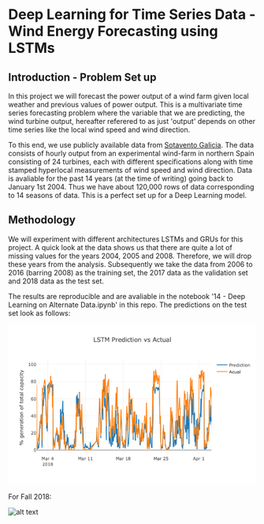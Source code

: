 # Deep Learning for Time Series Data - Wind Energy Forecasting using LSTMs



## Introduction - Problem Set up
In this project we will forecast the power output of a wind farm given local weather and previous values of power output. This is a multivariate time series forecasting problem where the variable that we are predicting, the wind turbine output, hereafter referered to as just 'output' depends on other time series like the local wind speed and wind direction.

To this end, we use publicly available data from [Sotavento Galicia](www.sotaventogalicia.com/en). The data consists of hourly output from an experimental wind-farm in northern Spain consisting of 24 turbines, each with different specifications along with time stamped hyperlocal measurements of wind speed and wind direction. Data is avaliable for the past 14 years (at the time of writing) going back to January 1st 2004. Thus we have about 120,000 rows of data corresponding to 14 seasons of data. This is a perfect set up for a Deep Learning model.

## Methodology
We will experiment with different architectures LSTMs and GRUs for this project. A quick look at the data shows us that there are quite a lot of missing values for the years 2004, 2005 and 2008. Therefore, we will drop these years from the analysis. Subsequently we take the data from 2006 to 2016 (barring 2008) as the training set, the 2017 data as the validation set and 2018 data as the test set.

The results are reproducible and are avaliable in the notebook '14 - Deep Learning on Alternate Data.ipynb' in this repo. The predictions on the test set look as follows: 

![alt text](https://raw.githubusercontent.com/aaj2146/WindLSTM/master/LSTMSpring.png)

For Fall 2018:

![alt text](https://raw.githubusercontent.com/aaj2146/WindLSTM/master/LSTMS.png)
